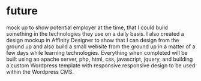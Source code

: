 # future

mock up to show potential employer at the time, that I could build something in the technologies they use on a daily basis.
I also created a design mockup in Affinity Designer to show that I can design from the ground up and also build a small website from the ground up in a matter of a few days while learning technologies.  Everything when completed will be built using an apache server, php, html, css, javascript, jquery, and building a custom Wordpress template with responsive responsive design to be used within the Wordpress CMS. 
